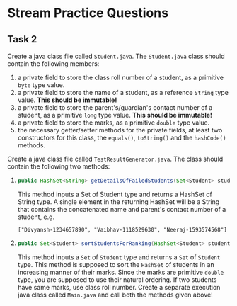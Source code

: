 # Stream Practice Questions

## Task 2

Create a java class file called `Student.java`. The `Student.java` class should contain the following members:

1. a private field to store the class roll number of a student, as a primitive `byte` type value.
2. a private field to store the name of a student, as a reference `String` type value. **This should be immutable!**
3. a private field to store the parent's/guardian's contact number of a student, as a primitive `long` type value.
   **This should be immutable!**
4. a private field to store the marks, as a primitive `double` type value.
5. the necessary getter/setter methods for the private fields, at least two constructors for this class, the `equals()`,
   `toString()` and the `hashCode()` methods.

Create a java class file called `TestResultGenerator.java`. The class should contain the following two methods:

1. ```java
   public HashSet<String> getDetailsOfFailedStudents(Set<Student> studentSet) {}
   ```
   This method inputs a Set of Student type and returns a HashSet of String type. A single element in the returning
   HashSet will be a String that contains the concatenated name and parent's contact number of a student, e.g.
   ```
   ["Divyansh-1234657890", "Vaibhav-1118529630", "Neeraj-1593574568"]
   ```

2. ```java
   public Set<Student> sortStudentsForRanking(HashSet<Student> studentSet) {}
   ```
   This method inputs a `Set` of `Student` type and returns a `Set` of `Student` type. This method is supposed to sort
   the
   `HashSet` of students in an increasing manner of their marks. Since the marks are primitive `double` type, you are
   supposed to use their natural ordering. If two students have same marks, use class roll number. Create a separate
   execution java class called `Main.java` and call both the methods given above!
